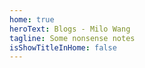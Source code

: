 ```yaml
---
home: true
heroText: Blogs - Milo Wang
tagline: Some nonsense notes
isShowTitleInHome: false
---
```

